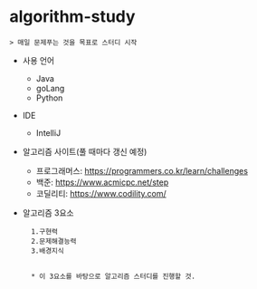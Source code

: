 algorithm-study
=============
    > 매일 문제푸는 것을 목표로 스터디 시작   

* 사용 언어   
  * Java   
  * goLang
  * Python
  
* IDE   
  * IntelliJ   

* 알고리즘 사이트(풀 때마다 갱신 예정)
    * 프로그래머스: https://programmers.co.kr/learn/challenges
    * 백준: https://www.acmicpc.net/step
    * 코딜리티: https://www.codility.com/


* 알고리즘 3요소


        1.구현력   
        2.문제해결능력   
        3.배경지식   


        * 이 3요소를 바탕으로 알고리즘 스터디를 진행할 것.
  
   
